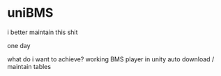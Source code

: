 # uniBMS
i better maintain this shit

one day

what do i want to achieve?
working BMS player in unity
auto download / maintain tables
